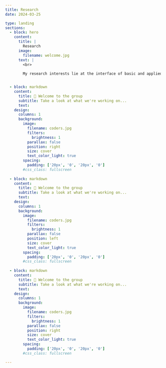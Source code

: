 ```yaml
---
title: Research
date: 2024-03-25

type: landing
sections:
  - block: hero
    content:
      title: |
        Research
      image:
        filename: welcome.jpg
      text: |
        <br>
        
        My research interests lie at the interface of basic and applied ecology.  I am broadly interested in how human interactions with freshwater ecosystems, including fishing, lake and fisheries management practices, and climate change, alter evolutionary and ecological processes in inland lakes, rivers, and the Great Lakes.  By understanding these responses, we can develop new approaches and practices for fisheries management in a rapidly changing landscape.


  - block: markdown
    content:
      title: 👋 Welcome to the group
      subtitle: Take a look at what we're working on...
      text: 
    design:
      columns: 1
      background:
        image:
          filename: coders.jpg
          filters: 
            brightness: 1
          parallax: false
          position: right
          size: cover
          text_color_light: true
        spacing:
          padding: ['20px', '0', '20px', '0']
        #css_class: fullscreen
        
  - block: markdown
    content:
      title: 👋 Welcome to the group
      subtitle: Take a look at what we're working on...
      text: 
    design:
      columns: 1
      background:
        image:
          filename: coders.jpg
          filters: 
            brightness: 1
          parallax: false
          position: left
          size: cover
          text_color_light: true
        spacing:
          padding: ['20px', '0', '20px', '0']
        #css_class: fullscreen
        
  - block: markdown
    content:
      title: 👋 Welcome to the group
      subtitle: Take a look at what we're working on...
      text: 
    design:
      columns: 1
      background:
        image:
          filename: coders.jpg
          filters: 
            brightness: 1
          parallax: false
          position: right
          size: cover
          text_color_light: true
        spacing:
          padding: ['20px', '0', '20px', '0']
        #css_class: fullscreen

---
```

